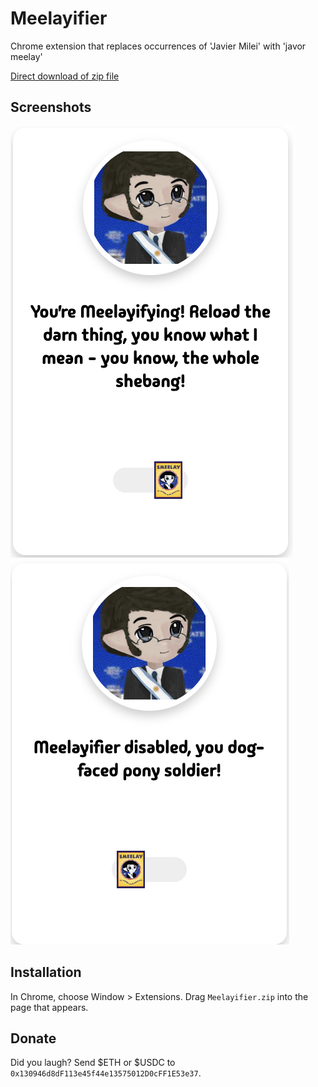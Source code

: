 Meelayifier
=============

Chrome extension that replaces occurrences of 'Javier Milei' with 'javor meelay'

[Direct download of zip file](https://github.com/Mr94t3z/meelayfier/blob/master/Meelayifier.zip)

Screenshots
------------

![](https://github.com/Mr94t3z/meelayfier/blob/master/screenshot-enabled.png)
![](https://github.com/Mr94t3z/meelayfier/blob/master/screenshot-disabled.png)

Installation
------------

In Chrome, choose Window > Extensions.  Drag `Meelayifier.zip` into the page that appears.

Donate
------------

Did you laugh? Send $ETH or $USDC to `0x130946d8dF113e45f44e13575012D0cFF1E53e37`.
